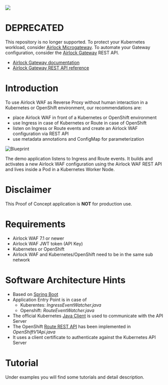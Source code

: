 ![](https://github.com/ergon/airlock-waf-kubernetes-openshift-integration/workflows/Java%20CI%20with%20Gradle/badge.svg)

# DEPRECATED
This repository is no longer supported.
To protect your Kubernetes workload, consider [Airlock Microgateway](https://www.airlock.com/microgateway).
To automate your Gateway configuration, consider the [Airlock Gateway](https://www.airlock.com/gateway) REST API.
* [Airlock Gateway documentation](https://docs.airlock.com/gateway/latest/)
* [Airlock Gateway REST API reference](https://docs.airlock.com/gateway/latest/rest-api/config-rest-api.html)

# Introduction
To use Airlock WAF as Reverse Proxy without human interaction in a Kubernetes or OpenShift environment, our recommendations are:
* place Airlock WAF in front of a Kubernetes or OpenShift environment
* use Ingress in case of Kubernetes or Route in case of OpenShift
* listen on Ingress or Route events and create an Airlock WAF configuration via REST API
* use metadata annotations and ConfigMap for parameterization

![Blueprint](docs/blueprint.png)

The demo application listens to Ingress and Route events. It builds and activates a new
Airlock WAF configuration using the Airlock WAF REST API and lives inside a Pod in a Kubernetes Worker Node.

# Disclaimer
This Proof of Concept application is **NOT** for production use.

# Requirements
* Airlock WAF 7.1 or newer
* Airlock WAF JWT token (API Key)
* Kubernetes or OpenShift
* Airlock WAF and Kubernetes/OpenShift need to be in the same sub network

# Software Architecture Hints
* Based on [Spring Boot](https://spring.io/projects/spring-boot)
* Application Entry Point is in case of
    * Kuberentes: _IngressEventWatcher.java_
    * Openshift: _RouteEventWatcher.java_
* The official Kubernetes [Java Client](https://github.com/kubernetes-client/java) is used to communicate with the API Server
* The OpenShift [Route REST API](https://docs.openshift.com/container-platform/3.7/rest_api/apis-route.openshift.io/v1.Route.html)
has been implemented in _OpenShiftV1Api.java_
* It uses a client certificate to authenticate against the Kubernetes API Server

# Tutorial
Under examples you will find some tutorials and detail description.
